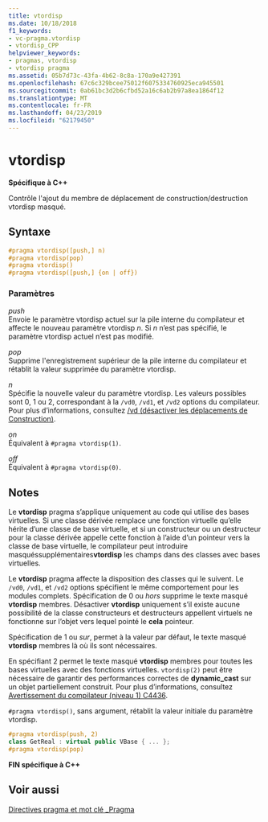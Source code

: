 ```yaml
---
title: vtordisp
ms.date: 10/18/2018
f1_keywords:
- vc-pragma.vtordisp
- vtordisp_CPP
helpviewer_keywords:
- pragmas, vtordisp
- vtordisp pragma
ms.assetid: 05b7d73c-43fa-4b62-8c8a-170a9e427391
ms.openlocfilehash: 67c6c329bcee75012f6075334760925eca945501
ms.sourcegitcommit: 0ab61bc3d2b6cfbd52a16c6ab2b97a8ea1864f12
ms.translationtype: MT
ms.contentlocale: fr-FR
ms.lasthandoff: 04/23/2019
ms.locfileid: "62179450"
---
```

# <a name="vtordisp"></a>vtordisp

**Spécifique à C++**

Contrôle l'ajout du membre de déplacement de construction/destruction vtordisp masqué.

## <a name="syntax"></a>Syntaxe

```cpp
#pragma vtordisp([push,] n)
#pragma vtordisp(pop)
#pragma vtordisp()
#pragma vtordisp([push,] {on | off})
```

### <a name="parameters"></a>Paramètres

*push*<br/>
Envoie le paramètre vtordisp actuel sur la pile interne du compilateur et affecte le nouveau paramètre vtordisp *n*.  Si *n* n’est pas spécifié, le paramètre vtordisp actuel n’est pas modifié.

*pop*<br/>
Supprime l'enregistrement supérieur de la pile interne du compilateur et rétablit la valeur supprimée du paramètre vtordisp.

*n*<br/>
Spécifie la nouvelle valeur du paramètre vtordisp. Les valeurs possibles sont 0, 1 ou 2, correspondant à la `/vd0`, `/vd1`, et `/vd2` options du compilateur. Pour plus d’informations, consultez [/vd (désactiver les déplacements de Construction)](../build/reference/vd-disable-construction-displacements.md).

*on*<br/>
Équivalent à `#pragma vtordisp(1)`.

*off*<br/>
Équivalent à `#pragma vtordisp(0)`.

## <a name="remarks"></a>Notes

Le **vtordisp** pragma s’applique uniquement au code qui utilise des bases virtuelles. Si une classe dérivée remplace une fonction virtuelle qu’elle hérite d’une classe de base virtuelle, et si un constructeur ou un destructeur pour la classe dérivée appelle cette fonction à l’aide d’un pointeur vers la classe de base virtuelle, le compilateur peut introduire masquéssupplémentaires**vtordisp** les champs dans des classes avec bases virtuelles.

Le **vtordisp** pragma affecte la disposition des classes qui le suivent. Le `/vd0`, `/vd1`, et `/vd2` options spécifient le même comportement pour les modules complets. Spécification de 0 ou *hors* supprime le texte masqué **vtordisp** membres. Désactiver **vtordisp** uniquement s’il existe aucune possibilité de la classe constructeurs et destructeurs appellent virtuels ne fonctionne sur l’objet vers lequel pointé le **cela** pointeur.

Spécification de 1 ou *sur*, permet à la valeur par défaut, le texte masqué **vtordisp** membres là où ils sont nécessaires.

En spécifiant 2 permet le texte masqué **vtordisp** membres pour toutes les bases virtuelles avec des fonctions virtuelles.  `vtordisp(2)` peut être nécessaire de garantir des performances correctes de **dynamic_cast** sur un objet partiellement construit. Pour plus d’informations, consultez [Avertissement du compilateur (niveau 1) C4436](../error-messages/compiler-warnings/compiler-warning-level-1-c4436.md).

`#pragma vtordisp()`, sans argument, rétablit la valeur initiale du paramètre vtordisp.

```cpp
#pragma vtordisp(push, 2)
class GetReal : virtual public VBase { ... };
#pragma vtordisp(pop)
```

**FIN spécifique à C++**

## <a name="see-also"></a>Voir aussi

[Directives pragma et mot clé _Pragma](../preprocessor/pragma-directives-and-the-pragma-keyword.md)